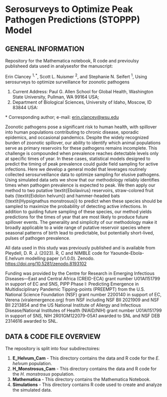 # Serosurveys to Optimize Peak Pathogen Predictions (STOPPP) Model

## GENERAL INFORMATION
Repository for the Mathematica notebook, R code and previoulsy publisheed data used in analysesfor the manuscript:

Erin Clancey $^{1,\ast}$, Scott L. Nuismer $^2$, and Stephanie N. Seifert $^1$, Using serosurveys to optimize surveillance for zoonotic pathogens

1. Current Address: Paul G. Allen School for Global Health, Washington State University, Pullman, WA 99164 USA;
2. Department of Biological Sciences, University of Idaho, Moscow, ID 83844 USA:

$\ast$ Corresponding author; e-mail: erin.clancey@wsu.edu

Zoonotic pathogens pose a significant risk to human health, with spillover into human populations contributing to chronic disease, sporadic epidemics, and occasional pandemics. Despite the widely recognized burden of zoonotic spillover, our ability to identify which animal populations serve as primary reservoirs for these pathogens remains incomplete. This challenge is compounded when prevalence reaches detectable levels only at specific times of year. In these cases, statistical models designed to predict the timing of peak prevalence could guide field sampling for active infections.  Here we develop a general model that leverages routinely collected serosurveillance data to optimize sampling for elusive pathogens. Using simulated data sets we show that our methodology reliably identifies times when pathogen prevalence is expected to peak. We then apply our method to two putative \textit{Ebolavirus} reservoirs, straw-colored fruit bats (\textit{Eidolon helvum}) and hammer-headed bats (\textit{Hypsignathus monstrosus}) to predict when these species should be sampled to maximize the probability of detecting active infections. In addition to guiding future sampling of these species, our method yields predictions for the times of year that are most likely to produce future spillover events. The generality and simplicity of our methodology make it broadly applicable to a wide range of putative reservoir species where seasonal patterns of birth lead to predictable, but potentially short-lived, pulses of pathogen prevalence.

All data used in this study was previously published and is available from Pleydell, D. R. J. (2023). R, C and NIMBLE code for Yaounde-Ebola-E.helvum modelling paper (v1.0.0). Zenodo. https://doi.org/10.5281/zenodo.8193102

Funding was provided by the Centre for Research in Emerging Infectious Diseases—East and Central Africa (CREID-ECA) grant number U01AI151799 in support of EC and SNS, PIPP Phase I: Predicting Emergence in Multidisciplinary Pandemic Tipping-points (PREEMPT) from the U.S. National Science Foundation (NSF) grant number 2200140 in support of EC, Verena (viralemergence.org) from NSF including NSF BII 2021909 and NSF BII 2213854 and the US National Institute of Allergy and Infectious Disease/National Institutes of Health (NIAID/NIH) grant number U01AI151799 in support of SNS, NIH 2R01GM122079-05A1 awarded to SNL and NSF DEB 2314616 awarded to SNL.

## DATA & CODE FILE OVERVIEW
The repository is split into four subdirectoires: 
1. **E_Helvum_Cam** - This directory contains the data and R code for the *E. helvum* population.
2. **H_Monstrosus_Cam** - This directory contains the data and R code for the *H. monstrosus* population.
3. **Mathematica** - This directory contains the Mathematica Notebook.
4. **Simulations** - This directory contains R code used to create and analyze the simulated data. 
